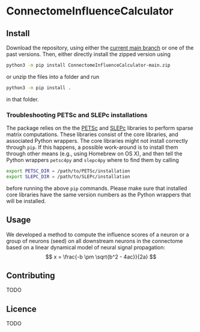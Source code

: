 # ConnectomeInfluenceCalculator

## Install

Download the repository, using either the [current main branch](https://github.com/DrugowitschLab/ConnectomeInfluenceCalculator/archive/refs/heads/main.zip) or one of the past versions. Then, either directly install the zipped version using
```sh
python3 -m pip install ConnectomeInfluenceCalculator-main.zip
```
or unzip the files into a folder and run
```sh
python3 -m pip install .
```
in that folder.

### Troubleshooting PETSc and SLEPc installations

The package relies on the the [PETSc](https://petsc.org/) and [SLEPc](https://slepc.upv.es) libraries to perform sparse matrix computations. These libraries consist of the core libraries, and associated Python wrappers. The core libraries might not install correctly through `pip`. If this happens, a possible work-around is to install them through other means (e.g., using Homebrew on OS X), and then tell the Python wrappers `petsc4py` and `slepc4py` where to find them by calling
```sh
export PETSC_DIR = /path/to/PETSc/installation
export SLEPC_DIR = /path/to/SLEPc/installation
```
before running the above `pip` commands. Please make sure that installed core libraries have the same version numbers as the Python wrappers that will be installed.

## Usage

We developed a method to compute the influence scores of a neuron or a group of neurons (seed) on all downstream neurons in the connectome based on a linear dynamical model of neural signal propagation: 
$$
x = \frac{-b \pm \sqrt{b^2 - 4ac}}{2a}
$$

## Contributing

TODO

## Licence

TODO
